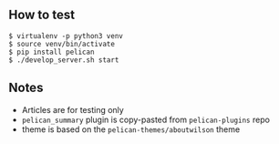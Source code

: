
## How to test

    $ virtualenv -p python3 venv
    $ source venv/bin/activate
    $ pip install pelican
    $ ./develop_server.sh start

## Notes

* Articles are for testing only
* `pelican_summary` plugin is copy-pasted from `pelican-plugins` repo
* theme is based on the `pelican-themes/aboutwilson` theme
